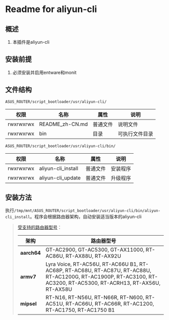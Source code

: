 # Readme for aliyun-cli

## 概述

1. 本插件是aliyun-cli

## 安装前提

1. 必须安装并启用entware和monit

## 文件结构

`ASUS_ROUTER/script_bootloader/usr/aliyun-cli/`

| 权限      | 名称            | 属性     | 说明           |
| --------- | --------------- | -------- | -------------- |
| rwxrwxrwx | README_zh-CN.md | 普通文件 | 说明文件       |
| rwxrwxrwx | bin             | 目录     | 可执行文件目录 |

`ASUS_ROUTER/script_bootloader/usr/aliyun-cli/bin/`

| 权限      | 名称               | 属性     | 说明     |
| --------- | ------------------ | -------- | -------- |
| rwxrwxrwx | aliyun-cli_install | 普通文件 | 安装程序 |
| rwxrwxrwx | aliyun-cli_update  | 普通文件 | 升级程序 |

## 安装方法

执行`/tmp/mnt/ASUS_ROUTER/script_bootloader/usr/aliyun-cli/bin/aliyun-cli_install`。程序会根据路由器架构，自动安装适当版本的aliyun-cli

   > [受支持的路由器型号](https://github.com/Entware/Entware/wiki/Install-on-Asus-stock-firmware)：
   >
   > | 架构        | 路由器型号                                                                                                                                                        |
   > | ----------- | ----------------------------------------------------------------------------------------------------------------------------------------------------------------- |
   > | **aarch64** | GT-AC2900, GT-AC5300, GT-AX11000, RT-AC86U, RT-AX88U, RT-AX92U                                                                                                    |
   > | **armv7**   | Lyra Voice, RT-AC56U, RT-AC66U B1, RT-AC68P, RT-AC68U, RT-AC87U, RT-AC88U, RT-AC1200G, RT-AC1900P, RT-AC3100, RT-AC3200, RT-AC5300, RT-ACRH13, RT-AX56U, RT-AX58U |
   > | **mipsel**  | RT-N16, RT-N56U, RT-N66R, RT-N600, RT-AC51U, RT-AC66U, RT-AC66R, RT-AC1200, RT-AC1750, RT-AC1750 B1                                                               |